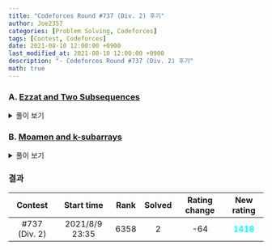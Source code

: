 ```yaml
---
title: "Codeforces Round #737 (Div. 2) 후기"
author: Joe2357
categories: [Problem Solving, Codeforces]
tags: [Contest, Codeforces]
date: 2021-08-10 12:00:00 +0900
last_modified_at: 2021-08-10 12:00:00 +0900
description: "- Codeforces Round #737 (Div. 2) 후기"
math: true
---
```






### A. [Ezzat and Two Subsequences](https://codeforces.com/contest/1557/problem/A)

<details markdown="1"><summary>풀이 보기</summary>
#### 풀이  

후에도 서술하겠지만, 이번 contest에서 C11로 제출한 것은 모두 실패했다. 하지만 같은 코드를 C++14로 제출한 것은 Accepted를 받았다. 이것으로 얻은 페널티는... 하..

A번 문제는 대체로 계산이 필요없는 문제가 많이 나온다. 이번에도 그런 문제였다.

정답은 '가장 큰 수를 제외한 수들의 평균 + 가장 큰 수' 로 출력하면 된다.

#### 코드

```c
#include <stdio.h>

#define max(a, b) (((a) > (b)) ? (a) : (b))
int main() {
    int t;
    scanf("%d", &t);
    while (t--) {
        int n;
        scanf("%d", &n);

        double sum = 0;
        double maxV = -1e10;
        for (int i = 0; i < n; ++i) {
            double a;
            scanf("%lf", &a);
            sum += a, maxV = max(maxV, a);
        }
        sum -= maxV, sum /= (n - 1);
        printf("%.10lf\n", maxV + sum);
    }
    return 0;
}
```

</details>

### B. [Moamen and k-subarrays](https://codeforces.com/contest/1557/problem/B)

<details markdown="1"><summary>풀이 보기</summary>
#### 풀이  

눈앞에 보인 방법으로 시도해서 알고리즘상으로 1번은 틀린 문제이다. 제출은 4번인가 했는데, 알고리즘은 맞춰도 C로 제출한게 문제인지..

푼 방법으로는 우선 모든 입력에 대해 index를 부여하고 저장한다. 이후 숫자를 오름차순으로 정렬한다.

만약 그때의 index들이 붙어있는 형태라면 그 원소는 분리하지 않아도 된다. 만약 아니라면 그 원소들은 **정렬 이후 붙어있을 수가 없으므로** 분리해주어야한다. 이런 방식으로 최소로 분리해야하는 개수를 셀 수 있다. 이 값을 이용하여 Yes / No를 판단하였다.

#### 코드

```cpp
#include <stdio.h>

#include <algorithm>
#include <vector>

using namespace std;

typedef struct Node {
    int v;
    int in;
} ND;

bool cmp(const ND& a, const ND& b) {
    return a.v < b.v;
}

#define M 100000
ND arr[M];
int n, k;

int main() {
    int t;
    scanf("%d", &t);
    while (t--) {
        scanf("%d %d", &n, &k);
        for (int i = 0; i < n; ++i) {
            int a;
            scanf("%d", &a);
            arr[i] = (ND){a, i};
        }

        sort(arr, arr + n, cmp);

        for (int i = 1; i < n; ++i) {
            if (arr[i].in != arr[i - 1].in + 1) {
                --k;
            }
        }

        if (k > 0) {
            printf("Yes\n");
        } else {
            printf("No\n");
        }
    }
}
```

</details>

### 결과

|    Contest    |   Start time   | Rank | Solved | Rating change |                New rating                |
| :-----------: | :------------: | :--: | :----: | :-----------: | :--------------------------------------: |
| #737 (Div. 2) | 2021/8/9 23:35 | 6358 |   2    |      -64      | <strong style="color:cyan">1418</strong> |



